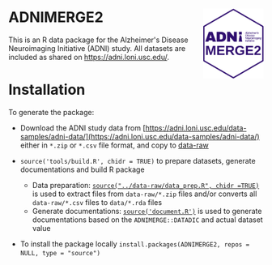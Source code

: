 # ADNIMERGE2 <a href="https://adni.loni.usc.edu/"><img src="man/figures/logo.png" align="right" height="138" /></a>

This is an R data package for the Alzheimer's Disease Neuroimaging Initiative (ADNI) study. All datasets are included
as shared on <https://adni.loni.usc.edu/>.


# Installation 

To generate the package:  
  * Download the ADNI study data from [https://adni.loni.usc.edu/data-samples/adni-data/](https://adni.loni.usc.edu/data-samples/adni-data/) either in `*.zip` or `*.csv` file format, and copy to [data-raw](https://github.com/atrihub/ADNIMERGE2/tree/main/data-raw)
  * `source('tools/build.R', chidr = TRUE)` to prepare datasets, generate documentations and build R package
     -  Data preparation: [`source("../data-raw/data_prep.R", chidr =TRUE)`](https://github.com/atrihub/ADNIMERGE2/tree/main/data-raw/data_prep.R) is used to extract files from `data-raw/*.zip` files and/or converts all `data-raw/*.csv` files to `data/*.rda` files
     - Generate documentations: [`source('document.R')`](https://github.com/atrihub/ADNIMERGE2/tree/main/tools/document.R) is used to generate documentations based on the `ADNIMERGE::DATADIC` and actual dataset value
    
  * To install the package locally `install.packages(ADNIMERGE2, repos = NULL, type = "source")`